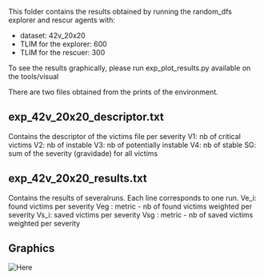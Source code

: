 This folder contains the results obtained by running the random_dfs explorer and rescur agents with:
* dataset: 42v_20x20
* TLIM for the explorer: 600
* TLIM for the rescuer: 300

To see the results graphically, please run exp_plot_results.py available on the tools/visual

There are two files obtained from the prints of the environment.

exp_42v_20x20_descriptor.txt
----------------------------
Contains the descriptor of the victims file per severity
V1: nb of critical victims
V2: nb of instable
V3: nb of potentially instable
V4: nb of stable
SG: sum of the severity (gravidade) for all victims


exp_42v_20x20_results.txt
-------------------------
Contains the results of severalruns. Each line corresponds to one run.
Ve_i: found victims per severity
Veg : metric - nb of found victims weighted per severity
Vs_i: saved victims per severity
Vsg : metric - nb of saved victims weighted per severity

Graphics
--------
![Here](https://github.com/tacla/VictimSim2/blob/main/ex02_random_dfs/Results_42v_20x20/42v_20x20_results.png)
